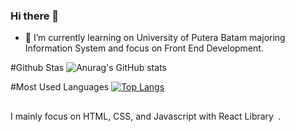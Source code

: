 ### Hi there 👋

- 🌱 I’m currently learning on University of Putera Batam majoring Information System and focus on Front End Development.

#Github Stas
![Anurag's GitHub stats](https://github-readme-stats.vercel.app/api?username=joshleez&show_icons=true&theme=tokyonight&count_private=true)

#Most Used Languages
[![Top Langs](https://github-readme-stats.vercel.app/api/top-langs/?username=joshleez&theme=tokyonight)](https://github.com/joshleez/github-readme-stats)
<div>
I mainly focus on HTML, CSS, and Javascript with React Library<code><img src-"https://seeklogo.com/images/R/react-logo-7B3CE81517-seeklogo.com.png" height="30"> </code>.
</div>
